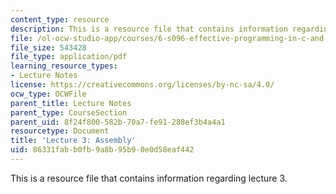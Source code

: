 ```yaml
---
content_type: resource
description: This is a resource file that contains information regarding lecture 3.
file: /ol-ocw-studio-app/courses/6-s096-effective-programming-in-c-and-c-january-iap-2014/86331fabb0fb9a8b95b90e0d58eaf442_MIT6_S096IAP14_Lecture3A.pdf
file_size: 543428
file_type: application/pdf
learning_resource_types:
- Lecture Notes
license: https://creativecommons.org/licenses/by-nc-sa/4.0/
ocw_type: OCWFile
parent_title: Lecture Notes
parent_type: CourseSection
parent_uid: 8f24f800-582b-70a7-fe91-288ef3b4a4a1
resourcetype: Document
title: 'Lecture 3: Assembly'
uid: 86331fab-b0fb-9a8b-95b9-0e0d58eaf442
---
```

This is a resource file that contains information regarding lecture 3.